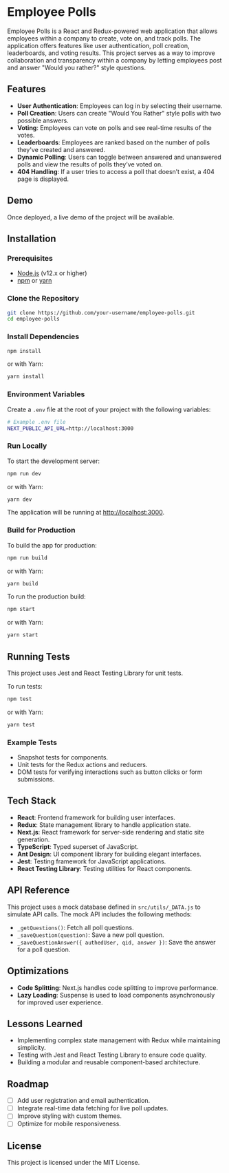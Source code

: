 # Employee Polls

Employee Polls is a React and Redux-powered web application that allows employees within a company to create, vote on, and track polls. The application offers features like user authentication, poll creation, leaderboards, and voting results. This project serves as a way to improve collaboration and transparency within a company by letting employees post and answer "Would you rather?" style questions.

## Features

- **User Authentication**: Employees can log in by selecting their username.
- **Poll Creation**: Users can create "Would You Rather" style polls with two possible answers.
- **Voting**: Employees can vote on polls and see real-time results of the votes.
- **Leaderboards**: Employees are ranked based on the number of polls they've created and answered.
- **Dynamic Polling**: Users can toggle between answered and unanswered polls and view the results of polls they’ve voted on.
- **404 Handling**: If a user tries to access a poll that doesn’t exist, a 404 page is displayed.
  
## Demo

Once deployed, a live demo of the project will be available.

## Installation

### Prerequisites
- [Node.js](https://nodejs.org/en/) (v12.x or higher)
- [npm](https://www.npmjs.com/) or [yarn](https://yarnpkg.com/)

### Clone the Repository

```bash
git clone https://github.com/your-username/employee-polls.git
cd employee-polls
```

### Install Dependencies

```bash
npm install
```

or with Yarn:

```bash
yarn install
```

### Environment Variables

Create a `.env` file at the root of your project with the following variables:

```bash
# Example .env file
NEXT_PUBLIC_API_URL=http://localhost:3000
```

### Run Locally

To start the development server:

```bash
npm run dev
```

or with Yarn:

```bash
yarn dev
```

The application will be running at [http://localhost:3000](http://localhost:3000).

### Build for Production

To build the app for production:

```bash
npm run build
```

or with Yarn:

```bash
yarn build
```

To run the production build:

```bash
npm start
```

or with Yarn:

```bash
yarn start
```

## Running Tests

This project uses Jest and React Testing Library for unit tests.

To run tests:

```bash
npm test
```

or with Yarn:

```bash
yarn test
```

### Example Tests
- Snapshot tests for components.
- Unit tests for the Redux actions and reducers.
- DOM tests for verifying interactions such as button clicks or form submissions.

## Tech Stack

- **React**: Frontend framework for building user interfaces.
- **Redux**: State management library to handle application state.
- **Next.js**: React framework for server-side rendering and static site generation.
- **TypeScript**: Typed superset of JavaScript.
- **Ant Design**: UI component library for building elegant interfaces.
- **Jest**: Testing framework for JavaScript applications.
- **React Testing Library**: Testing utilities for React components.

## API Reference

This project uses a mock database defined in `src/utils/_DATA.js` to simulate API calls. The mock API includes the following methods:

- `_getQuestions()`: Fetch all poll questions.
- `_saveQuestion(question)`: Save a new poll question.
- `_saveQuestionAnswer({ authedUser, qid, answer })`: Save the answer for a poll question.

## Optimizations

- **Code Splitting**: Next.js handles code splitting to improve performance.
- **Lazy Loading**: Suspense is used to load components asynchronously for improved user experience.

## Lessons Learned

- Implementing complex state management with Redux while maintaining simplicity.
- Testing with Jest and React Testing Library to ensure code quality.
- Building a modular and reusable component-based architecture.

## Roadmap

- [ ] Add user registration and email authentication.
- [ ] Integrate real-time data fetching for live poll updates.
- [ ] Improve styling with custom themes.
- [ ] Optimize for mobile responsiveness.

## License

This project is licensed under the MIT License.
